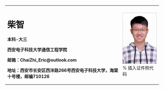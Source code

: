 <table border="0">
  <tr>
    <td width="75%">
      <h1>柴智</h1>
      <p><b>本科-大三</b></p>
      <p><b>西安电子科技大学通信工程学院</b></p>
      <p><b>邮箱：ChaiZhi_Eric@outlook.com</b></p>
      <p><b>地址：西安市长安区西沣路266号西安电子科技大学，海棠十号楼，邮编710126</b></p>
    </td>
    <td width="25%">
      <img src="/Pic/white.jpg" width="100%">      % 插入证件照代码
    </td>
  </tr>
</table>
